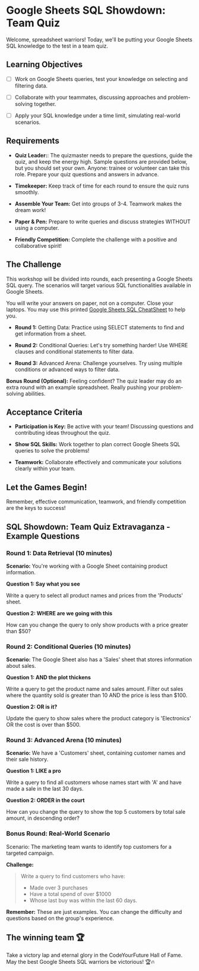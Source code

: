 # Google Sheets SQL Showdown: Team Quiz

Welcome, spreadsheet warriors! Today, we'll be putting your Google Sheets SQL knowledge to the test in a team quiz.

## Learning Objectives

- [ ] Work on Google Sheets queries, test your knowledge on selecting and filtering data.

- [ ] Collaborate with your teammates, discussing approaches and problem-solving together.

- [ ] Apply your SQL knowledge under a time limit, simulating real-world scenarios.

## Requirements

- **Quiz Leader:**: The quizmaster needs to prepare the questions, guide the quiz, and keep the energy high. Sample questions are provided below, but you should set your own. Anyone: trainee or volunteer can take this role. Prepare your quiz questions and answers in advance.

- **Timekeeper:** Keep track of time for each round to ensure the quiz runs smoothly.

- **Assemble Your Team:** Get into groups of 3-4. Teamwork makes the dream work!

- **Paper & Pen:** Prepare to write queries and discuss strategies WITHOUT using a computer.

- **Friendly Competition:** Complete the challenge with a positive and collaborative spirit!

## The Challenge

This workshop will be divided into rounds, each presenting a Google Sheets SQL query. The scenarios will target various SQL functionalities available in Google Sheets.

You will write your answers on paper, not on a computer. Close your laptops. You may use this printed [Google Sheets SQL CheatSheet](https://support.google.com/docs/answer/3093343?hl=en) to help you.

- **Round 1:** Getting Data: Practice using SELECT statements to find and get information from a sheet.

- **Round 2:** Conditional Queries:  Let's try something harder! Use WHERE clauses and conditional statements to filter data.

- **Round 3:** Advanced Arena: Challenge yourselves. Try using multiple conditions or advanced ways to filter data.

**Bonus Round (Optional):** Feeling confident? The quiz leader may do an extra round with an example spreadsheet. Really pushing your problem-solving abilities.

## Acceptance Criteria

- **Participation is Key:** Be active with your team! Discussing questions and contributing ideas throughout the quiz.

- **Show SQL Skills:** Work together to plan correct Google Sheets SQL queries to solve the  problems!

- **Teamwork:** Collaborate effectively and communicate your solutions clearly within your team.

## Let the Games Begin!

Remember, effective communication, teamwork, and friendly competition are the keys to success!

## SQL Showdown: Team Quiz Extravaganza - Example Questions

### Round 1: Data Retrieval (10 minutes)

**Scenario:** You're working with a Google Sheet containing product information.

**Question 1: Say what you see**

Write a query to select all product names and prices from the 'Products' sheet.

**Question 2: WHERE are we going with this**

How can you change the query to only show products with a price greater than $50?

### Round 2: Conditional Queries (10 minutes)

**Scenario:** The Google Sheet also has a 'Sales' sheet that stores information about sales.

**Question 1: AND the plot thickens**

Write a query to get the product name and sales amount. Filter out sales where the quantity sold is greater than 10 AND the price is less than $100.

**Question 2: OR is it?**

Update the query to show sales where the product category is 'Electronics' OR the cost is over than $500.

### Round 3: Advanced Arena (10 minutes)

**Scenario:** We have a 'Customers' sheet, containing customer names and their sale history.

**Question 1: LIKE a pro**

Write a query to find all customers whose names start with 'A' and have made a sale in the last 30 days.

**Question 2: ORDER in the court**

How can you change the query to show the top 5 customers by total sale amount, in descending order?

### Bonus Round: Real-World Scenario

Scenario: The marketing team wants to identify top customers for a targeted campaign.

**Challenge:**

> Write a query to find customers who have:
> - Made over 3 purchases
> - Have a total spend of over $1000
> - Whose last buy was within the last 60 days.

**Remember:** These are just examples. You can change the difficulty and questions based on the group's experience.

## The winning team 🏆

Take a victory lap and eternal glory in the CodeYourFuture Hall of Fame. May the best Google Sheets SQL warriors be victorious! 🏆🔥